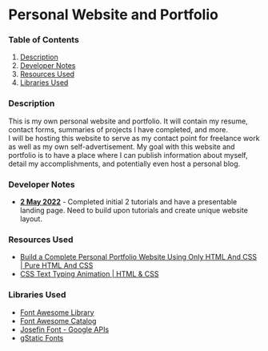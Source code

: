 # Personal Website and Portfolio

### Table of Contents
1. [Description](#description)
2. [Developer Notes](#developer-notes)
3. [Resources Used](#resources-used)
4. [Libraries Used](#libraries-used)

### Description
This is my own personal website and portfolio. It will contain my resume, contact forms, summaries of projects I have 
completed, and more. <br>
I will be hosting this website to serve as my contact point for freelance work as well as my own self-advertisement. My 
goal with this website and portfolio is to have a place where I can publish information about myself, detail my 
accomplishments, and potentially even host a personal blog. 

### Developer Notes
* <b><u>2 May 2022</u></b> - Completed initial 2 tutorials and have a presentable landing page. Need to build upon 
  tutorials and create unique website layout.

### Resources Used
* [Build a Complete Personal Portfolio Website Using Only HTML And CSS | Pure HTML And CSS](https://www.youtube.com/watch?v=lgeoAUvoRJU&ab_channel=TahmidAhmed)
* [CSS Text Typing Animation | HTML & CSS](https://www.youtube.com/watch?v=CqBEmgkR_fQ)

### Libraries Used
* [Font Awesome Library](https://cdnjs.com/libraries/font-awesome)
* [Font Awesome Catalog](https://fontawesome.com/icons/twitter?s=brands)
* [Josefin Font - Google APIs](https://fonts.googleapis.com/css2?family=Josefin+Sans:ital,wght@0,100;0,200;0,300;0,400;0,500;0,600;0,700;1,100;1,200;1,300;1,400;1,500;1,600;1,700&display=swap)
* [gStatic Fonts](https://fonts.gstatic.com)
